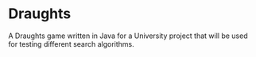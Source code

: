 # Draughts
A Draughts game written in Java for a University project that will be used for testing different search algorithms.
